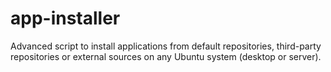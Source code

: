 app-installer
=============

Advanced script to install applications from default repositories, third-party repositories or external sources on any Ubuntu system (desktop or server).
